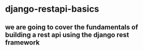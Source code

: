 # django-restapi-basics

## we are going to cover the fundamentals of building a rest api using the django rest framework